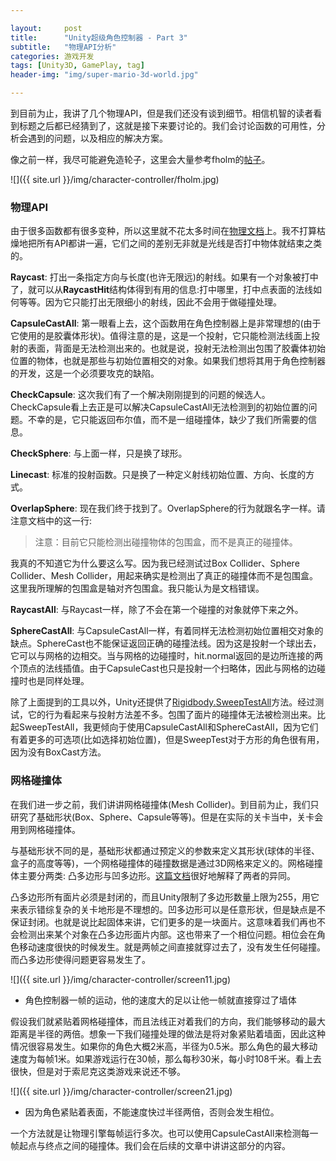 ```yaml
---

layout:     post
title:      "Unity超级角色控制器 - Part 3"
subtitle:   "物理API分析"
categories: 游戏开发
tags: [Unity3D, GamePlay, tag]
header-img: "img/super-mario-3d-world.jpg"

---
```


到目前为止，我讲了几个物理API，但是我们还没有谈到细节。相信机智的读者看到标题之后都已经猜到了，这就是接下来要讨论的。我们会讨论函数的可用性，分析会遇到的问题，以及相应的解决方案。

像之前一样，我尽可能避免造轮子，这里会大量参考fholm的[帖子](http://forum.unity3d.com/threads/142375-The-limitations-of-the-physics-API-and-creating-a-character-controller)。

![]({{ site.url }}/img/character-controller/fholm.jpg)

### 物理API

由于很多函数都有很多变种，所以这里就不花太多时间在[物理文档](https://docs.unity3d.com/Documentation/ScriptReference/Physics.html)上。我不打算枯燥地把所有API都讲一遍，它们之间的差别无非就是光线是否打中物体就结束之类的。

**Raycast**: 打出一条指定方向与长度(也许无限远)的射线。如果有一个对象被打中了，就可以从**RaycastHit**结构体得到有用的信息:打中哪里，打中点表面的法线如何等等。因为它只能打出无限细小的射线，因此不会用于做碰撞处理。

**CapsuleCastAll**: 第一眼看上去，这个函数用在角色控制器上是非常理想的(由于它使用的是胶囊体形状)。值得注意的是，这是一个投射，它只能检测法线面上投射的表面，背面是无法检测出来的。也就是说，投射无法检测出包围了胶囊体初始位置的物体，也就是那些与初始位置相交的对象。如果我们想将其用于角色控制器的开发，这是一个必须要攻克的缺陷。

**CheckCapsule**: 这次我们有了一个解决刚刚提到的问题的候选人。CheckCapsule看上去正是可以解决CapsuleCastAll无法检测到的初始位置的问题。不幸的是，它只能返回布尔值，而不是一组碰撞体，缺少了我们所需要的信息。

**CheckSphere**: 与上面一样，只是换了球形。

**Linecast**: 标准的投射函数。只是换了一种定义射线初始位置、方向、长度的方式。

**OverlapSphere**: 现在我们终于找到了。OverlapSphere的行为就跟名字一样。请注意文档中的这一行:

> 注意：目前它只能检测出碰撞物体的包围盒，而不是真正的碰撞体。

我真的不知道它为什么要这么写。因为我已经测试过Box Collider、Sphere Collider、Mesh Collider，用起来确实是检测出了真正的碰撞体而不是包围盒。这里我所理解的包围盒是轴对齐包围盒。我只能认为是文档错误。

**RaycastAll**: 与Raycast一样，除了不会在第一个碰撞的对象就停下来之外。

**SphereCastAll**: 与CapsuleCastAll一样，有着同样无法检测初始位置相交对象的缺点。SphereCast也不能保证返回正确的碰撞法线。因为这是投射一个球出去，它可以与网格的边相交。当与网格的边碰撞时，hit.normal返回的是边所连接的两个顶点的法线插值。由于CapsuleCast也只是投射一个扫略体，因此与网格的边碰撞时也是同样处理。

除了上面提到的工具以外，Unity还提供了[Rigidbody.SweepTestAll](https://docs.unity3d.com/Documentation/ScriptReference/Rigidbody.SweepTestAll.html)方法。经过测试，它的行为看起来与投射方法差不多。包围了面片的碰撞体无法被检测出来。比起SweepTestAll，我更倾向于使用CapsuleCastAll和SphereCastAll，因为它们有着更多的可选项(比如选择初始位置)，但是SweepTest对于方形的角色很有用，因为没有BoxCast方法。

### 网格碰撞体

在我们进一步之前，我们讲讲网格碰撞体(Mesh Collider)。到目前为止，我们只研究了基础形状(Box、Sphere、Capsule等等)。但是在实际的关卡当中，关卡会用到网格碰撞体。

与基础形状不同的是，基础形状都通过预定义的参数来定义其形状(球体的半径、盒子的高度等等)，一个网格碰撞体的碰撞数据是通过3D网格来定义的。网格碰撞体主要分两类: 凸多边形与凹多边形。[这篇文档](http://www.rustycode.com/tutorials/convex.html)很好地解释了两者的异同。

凸多边形所有面片必须是封闭的，而且Unity限制了多边形数量上限为255，用它来表示错综复杂的关卡地形是不理想的。凹多边形可以是任意形状，但是缺点是不保证封闭。也就是说比起固体来讲，它们更多的是一块面片。这意味着我们再也不会检测出来某个对象在凸多边形面片内部。这也带来了一个相位问题。相位会在角色移动速度很快的时候发生。就是两帧之间直接就穿过去了，没有发生任何碰撞。而凸多边形使得问题更容易发生了。

![]({{ site.url }}/img/character-controller/screen11.jpg)

* 角色控制器一帧的运动，他的速度大的足以让他一帧就直接穿过了墙体

假设我们就紧贴着网格碰撞体，而且法线正对着我们的方向，我们能够移动的最大距离是半径的两倍。想象一下我们碰撞处理的做法是将对象紧贴着墙面，因此这种情况很容易发生。如果你的角色大概2米高，半径为0.5米。那么角色的最大移动速度为每帧1米。如果游戏运行在30帧，那么每秒30米，每小时108千米。看上去很快，但是对于索尼克这类游戏来说还不够。

![]({{ site.url }}/img/character-controller/screen21.jpg)

* 因为角色紧贴着表面，不能速度快过半径两倍，否则会发生相位。

一个方法就是让物理引擎每帧运行多次。也可以使用CapsuleCastAll来检测每一帧起点与终点之间的碰撞体。我们会在后续的文章中讲讲这部分的内容。


